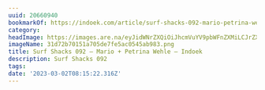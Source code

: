 ```yaml
---
uuid: 20660940
bookmarkOf: https://indoek.com/article/surf-shacks-092-mario-petrina-wehle/
category: 
headImage: https://images.are.na/eyJidWNrZXQiOiJhcmVuYV9pbWFnZXMiLCJrZXkiOiIyMDY2MDk0MC9vcmlnaW5hbF8zMWQ3MmI3MDE1MWE3MDVkZTdmZTVhYzA1NDVhYjk4My5wbmciLCJlZGl0cyI6eyJyZXNpemUiOnsid2lkdGgiOjEyMDAsImhlaWdodCI6MTIwMCwiZml0IjoiaW5zaWRlIiwid2l0aG91dEVubGFyZ2VtZW50Ijp0cnVlfSwid2VicCI6eyJxdWFsaXR5Ijo5MH0sImpwZWciOnsicXVhbGl0eSI6OTB9LCJyb3RhdGUiOm51bGx9fQ==?bc=0
imageName: 31d72b70151a705de7fe5ac0545ab983.png
title: Surf Shacks 092 – Mario + Petrina Wehle – Indoek
description: Surf Shacks 092
tags: 
date: '2023-03-02T08:15:22.316Z'
---
```

